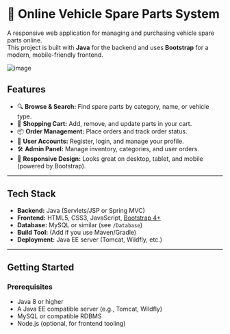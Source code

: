 # 🚗 Online Vehicle Spare Parts System

A responsive web application for managing and purchasing vehicle spare parts online.  
This project is built with **Java** for the backend and uses **Bootstrap** for a modern, mobile-friendly frontend.

![image](https://github.com/user-attachments/assets/bb04220c-4425-4a54-bdff-1234fbfa66c4)


## Features

- 🔍 **Browse & Search:** Find spare parts by category, name, or vehicle type.
- 🛒 **Shopping Cart:** Add, remove, and update parts in your cart.
- 📦 **Order Management:** Place orders and track order status.
- 👤 **User Accounts:** Register, login, and manage your profile.
- 🛠️ **Admin Panel:** Manage inventory, categories, and user orders.
- 📱 **Responsive Design:** Looks great on desktop, tablet, and mobile (powered by Bootstrap).

---

## Tech Stack

- **Backend:** Java (Servlets/JSP or Spring MVC)
- **Frontend:** HTML5, CSS3, JavaScript, [Bootstrap 4+](https://getbootstrap.com/)
- **Database:** MySQL or similar (see `/Database`)
- **Build Tool:** (Add if you use Maven/Gradle)
- **Deployment:** Java EE server (Tomcat, Wildfly, etc.)

---

## Getting Started

### Prerequisites

- Java 8 or higher
- A Java EE compatible server (e.g., Tomcat, Wildfly)
- MySQL or compatible RDBMS
- Node.js (optional, for frontend tooling)


